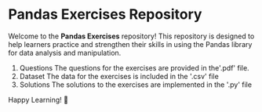 # Pandas Exercises Repository

Welcome to the **Pandas Exercises** repository! This repository is designed to help learners practice and strengthen their skills in using the Pandas library for data analysis and manipulation.
1. Questions
The questions for the exercises are provided in the'.pdf' file.
2. Dataset
The data for the exercises is included in the '.csv' file
3. Solutions
The solutions to the exercises are implemented in the '.py' file



Happy Learning! 🎉
